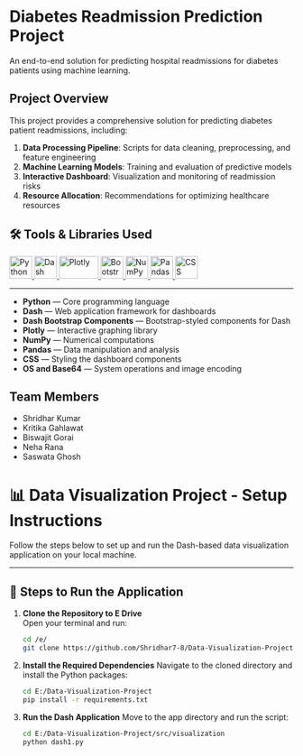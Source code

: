 # Diabetes Readmission Prediction Project

An end-to-end solution for predicting hospital readmissions for diabetes patients using machine learning.

## Project Overview

This project provides a comprehensive solution for predicting diabetes patient readmissions, including:

1. **Data Processing Pipeline**: Scripts for data cleaning, preprocessing, and feature engineering
2. **Machine Learning Models**: Training and evaluation of predictive models
3. **Interactive Dashboard**: Visualization and monitoring of readmission risks
4. **Resource Allocation**: Recommendations for optimizing healthcare resources

   
## 🛠️ Tools & Libraries Used

<p align="left">
  <a href="https://www.python.org/" target="_blank" rel="noreferrer">
    <img src="https://img.icons8.com/color/48/000000/python--v1.png" alt="Python" width="40" height="40"/>
  </a> 
  <a href="https://plotly.com/dash/" target="_blank" rel="noreferrer">
    <img src="https://upload.wikimedia.org/wikipedia/commons/3/3f/Plotly-logo-01-square.png" alt="Dash" width="40" height="40"/>
  </a> 
  <a href="https://plotly.com/" target="_blank" rel="noreferrer">
    <img src="https://upload.wikimedia.org/wikipedia/commons/1/10/Plotly_logo.png" alt="Plotly" width="70" height="40"/>
  </a> 
  <a href="https://getbootstrap.com/" target="_blank" rel="noreferrer">
    <img src="https://img.icons8.com/color/48/000000/bootstrap.png" alt="Bootstrap" width="40" height="40"/>
  </a> 
  <a href="https://numpy.org/" target="_blank" rel="noreferrer">
    <img src="https://upload.wikimedia.org/wikipedia/commons/3/31/NumPy_logo_2020.svg" alt="NumPy" width="40" height="40"/>
  </a> 
  <a href="https://pandas.pydata.org/" target="_blank" rel="noreferrer">
    <img src="https://upload.wikimedia.org/wikipedia/commons/e/ed/Pandas_logo.svg" alt="Pandas" width="40" height="40"/>
  </a> 
  <a href="https://developer.mozilla.org/en-US/docs/Web/CSS" target="_blank" rel="noreferrer">
    <img src="https://img.icons8.com/color/48/000000/css3.png" alt="CSS" width="40" height="40"/>
  </a> 
</p>

---

- **Python** — Core programming language  
- **Dash** — Web application framework for dashboards  
- **Dash Bootstrap Components** — Bootstrap-styled components for Dash  
- **Plotly** — Interactive graphing library  
- **NumPy** — Numerical computations  
- **Pandas** — Data manipulation and analysis  
- **CSS** — Styling the dashboard components  
- **OS and Base64** — System operations and image encoding



## Team Members

- Shridhar Kumar
- Kritika Gahlawat
- Biswajit Gorai
- Neha Rana
- Saswata Ghosh


# 📊 Data Visualization Project - Setup Instructions

Follow the steps below to set up and run the Dash-based data visualization application on your local machine.

---

## 🚀 Steps to Run the Application

1. **Clone the Repository to E Drive**  
   Open your terminal and run:

   ```bash
   cd /e/
   git clone https://github.com/Shridhar7-8/Data-Visualization-Project.git
   ```

2. **Install the Required Dependencies**
   Navigate to the cloned directory and install the Python packages:

   ```bash
   cd E:/Data-Visualization-Project
   pip install -r requirements.txt
   ```

3. **Run the Dash Application**
   Move to the app directory and run the script:

   ```bash
   cd E:/Data-Visualization-Project/src/visualization
   python dash1.py
   ```
